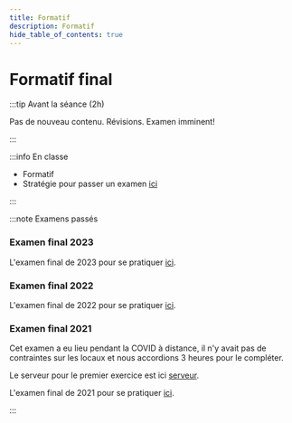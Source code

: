 ```yaml
---
title: Formatif
description: Formatif
hide_table_of_contents: true
---
```


# Formatif final

<Row>

<Column>

:::tip Avant la séance (2h)

Pas de nouveau contenu. Révisions. Examen imminent!

:::

</Column>

<Column>

:::info En classe

- Formatif
- Stratégie pour passer un examen [ici](truc-examen)

:::

</Column>

</Row>

:::note Examens passés


### Examen final 2023

L'examen final de 2023 pour se pratiquer [ici](pathname:///file/final2023).

### Examen final 2022

L'examen final de 2022 pour se pratiquer [ici](pathname:///file/final2022).

### Examen final 2021

Cet examen a eu lieu pendant la COVID à distance, il n'y avait pas de contraintes sur les locaux et
nous accordions 3 heures pour le compléter. 

Le serveur pour le premier exercice est ici [serveur](pathname:///file/final2021/4N6_ExamenFinal_H21.zip).

L'examen final de 2021 pour se pratiquer [ici](pathname:///file/final2021).

:::
